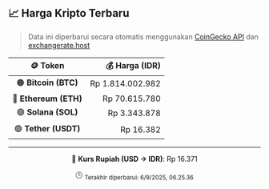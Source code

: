 

<!-- HARGA_KRIPTO -->
## 📈 Harga Kripto Terbaru

> Data ini diperbarui secara otomatis menggunakan [CoinGecko API](https://www.coingecko.com/) dan [exchangerate.host](https://exchangerate.host/)

<div align="center">

| 🪙 Token | 💰 Harga (IDR) |
|:------:|---------------:|
| 🟠 **Bitcoin (BTC)**   | Rp 1.814.002.982 |
| 🔵 **Ethereum (ETH)**  | Rp 70.615.780 |
| 🟣 **Solana (SOL)**    | Rp 3.343.878 |
| 🟢 **Tether (USDT)**   | Rp 16.382 |

---

💱 **Kurs Rupiah (USD → IDR)**: Rp 16.371

🕒 <sub>Terakhir diperbarui: 6/9/2025, 06.25.36</sub>

</div>
<!-- /HARGA_KRIPTO -->